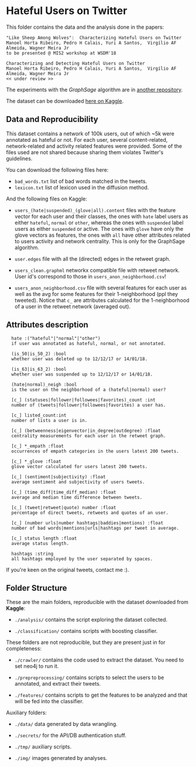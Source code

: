 # Hateful Users on Twitter

This folder contains the data and the analysis done in the papers:

    "Like Sheep Among Wolves":  Characterizing Hateful Users on Twitter
    Manoel Horta Ribeiro, Pedro H Calais, Yuri A Santos,  Virgílio AF Almeida, Wagner Meira Jr
    to be presented @ MIS2 workshop at WSDM'18
    
    Characterizing and Detecting Hateful Users on Twitter
    Manoel Horta Ribeiro, Pedro H Calais, Yuri A Santos,  Virgílio AF Almeida, Wagner Meira Jr
    << under review >>
    
The experiments with the *GraphSage* algorithm are in [another repository](https://github.com/manoelhortaribeiro/GraphSageHatefulUsers).

The dataset can be downloaded [here on Kaggle](https://www.kaggle.com/manoelribeiro/hateful-users-on-twitter).

## Data and Reproducibility

This dataset contains a network of 100k users, out of which ~5k were annotated as hateful or not. For each user, several content-related, network-related and activity related features were provided. Some of the files used are not shared because sharing them violates Twitter's guidelines. 

You can download the following files here:

- `bad_words.txt` list of bad words matched in the tweets.
- `lexicon.txt` list of lexicon used in the diffusion method.

And the following files on Kaggle:

- `users_(hate|suspended)_(glove|all).content` files with the feature vector for each user and their classes, the ones with `hate` label users as either `hateful`, `normal` or `other`, whereas the ones with `suspended` label users as either `suspended` or active. The ones with `glove` have only the glove vectors as features, the ones with `all` have other attributes related to users activity and network centrality. This is only for the GraphSage algorithm.

- `user.edges` file with all the (directed) edges in the retweet graph.

- `users_clean.graphml` networkx compatible file with retweet network. User id's correspond to those in `users_anon_neighborhood.csv`!

- `users_anon_neighborhood.csv`  file with several features for each user as well as the avg for some features for their 1-neighborhood (ppl they tweeted). Notice that `c_` are attributes calculated for the 1-neighborhood of a user in the retweet network (averaged out).

## Attributes description

      hate :("hateful"|"normal"|"other")
      if user was annotated as hateful, normal, or not annotated.
      
      (is_50|is_50_2) :bool
      whether user was deleted up to 12/12/17 or 14/01/18. 
      
      (is_63|is_63_2) :bool
      whether user was suspended up to 12/12/17 or 14/01/18. 
            
      (hate|normal)_neigh :bool
      is the user on the neighborhood of a (hateful|normal) user? 
      
      [c_] (statuses|follower|followees|favorites)_count :int
      number of (tweets|follower|followees|favorites) a user has.
      
      [c_] listed_count:int
      number of lists a user is in.
        
      [c_] (betweenness|eigenvector|in_degree|outdegree) :float
      centrality measurements for each user in the retweet graph.
      
      [c_] *_empath :float
      occurrences of empath categories in the users latest 200 tweets.
      
      [c_] *_glove :float          
      glove vector calculated for users latest 200 tweets.
      
      [c_] (sentiment|subjectivity) :float
      average sentiment and subjectivity of users tweets.
      
      [c_] (time_diff|time_diff_median) :float
      average and median time difference between tweets.
      
      [c_] (tweet|retweet|quote) number :float
      percentage of direct tweets, retweets and quotes of an user.
      
      [c_] (number urls|number hashtags|baddies|mentions) :float
      number of bad words|mentions|urls|hashtags per tweet in average.
      
      [c_] status length :float
      average status length.
      
      hashtags :string
      all hashtags employed by the user separated by spaces.



If you're keen on the original tweets, contact me :).

## Folder Structure

These are the main folders, reproducible with the dataset downloaded from **Kaggle**:

- `./analysis/` contains the script exploring the dataset collected.

- `./classification/` contains scripts with boosting classifier.

These folders are not reproducible, but they are present just in for completeness:

- `./crawler/` contains the code used to extract the dataset. You need to set neo4j to run it.

- `./prepreprocessing/` contains scripts to select the users to be annotated, and extract their tweets.

- `./features/` contains scripts to get the features to be analyzed and that will be fed into the classifier.

Auxiliary folders:

- `./data/` data generated by data wrangling.

- `./secrets/` for the API/DB authentication stuff.

- `./tmp/` auxiliary scripts.

- `./img/` images generated by analyses.
